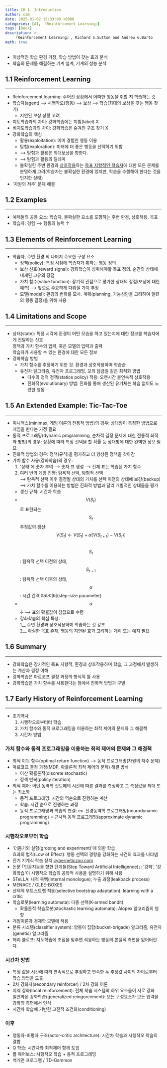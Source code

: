 ```yaml
---
title: CH 1. Introduction
author: csm
date: 2025-01-02 15:33:00 +0900
categories: [AI, 『Reinforcement Learning』]
tags: [book]
description: >-
    『Reinforcement Learning』, Richard S.Sutton and Andrew G.Barto
math: true
---
```


- 이상적인 학습 환경 가정, 학습 방법이 갖는 효과 분석
- 학습의 문제를 해결하는 기계 설계, 기계의 성능 분석

## 1.1 Reinforcement Learning
---
- Reinforcement learning: 주어진 상황에서 어떠한 행동을 취할 지 학습하는 것
- 학습자(agent) ⟶ 시행착오(행동) ⟶ 보상 ⟶ 학습(최대의 보상을 갖는 행동 찾기)
    + 지연된 보상 상황 고려
- 지도학습과의 차이: 강화학습에는 지침(label) X
- 비지도학습과의 차이: 강화학습은 숨겨진 구조 찾기 X
- 강화학습의 핵심
    - 활용(exploitation): 이미 경험한 행동 이용
    - 탐험(exploration): 미래에 더 좋은 행동을 선택하기 위함
    +  ⟶ 탐험과 활용은 최대보상을 향한다.
    +  ⟶ 탐험과 활용의 딜레마
    - 불확실한 주변 환경과 <u>상호작용</u>하는 <u>목표 지향적인 학습자</u>에 대한 모든 문제를 분명하게 고려(학습자는 불확실한 환경에 있지만, 학습을 수행해야 한다는 것을 인지한 상태)
- '차원의 저주' 문제 해결

## 1.2 Examples
---
- 예제들의 공통 요소: 학습자, 불확실한 요소를 포함하는 주변 환경, 상호작용, 목표
- 학습자: 경험 ⟶ 행동의 능력 ↑

## 1.3 Elements of Reinforcement Learning
---
- 학습자, 주변 환경 외 나머지 주요한 구성 요소
    - 정책(policy): 특정 시점에 학습자가 취하는 행동 정의
    - 보상 신호(reward signal): 강화학습이 성취해야할 목표 정의. 순간의 상태에 내재된 고유의 장점
    - 가치 함수(value function): 장기적 관점으로 평가한 상태의 장점(보상에 대한 예측) ⟶ 앞으로 주요하게 다뤄질 가치 추정
    - 모델(model): 환경의 변화를 모사. 계획(planning, 가능성만을 고려하여 일련의 행동 결정)을 위해 사용

## 1.4 Limitations and Scope
---
- 상태(state): 특정 시각에 환경이 어떤 모습을 하고 있는지에 대한 정보를 학습자에게 전달하는 신호  
    정책과 가치 함수의 입력, 혹은 모델의 입력과 출력  
    학습자가 사용할 수 있는 환경에 대한 모든 정보
- 강화학습 방법
    - 가치 함수를 추정하기 위한 것. 환경과 상호작용하며 학습습
    - 유전자 알고리즘, 유전자 프로그래밍, 모의 담금질 같은 최적화 방법
        - 다수의 정적 정책(statice policy) 적용: 오랜시간 불연속적 상호작용
        - 진화적(evolutionary) 방법: 진화를 통해 생산된 유기체는 학습 없이도 노련한 행동

## 1.5 An Extended Example: Tic-Tac-Toe
---
- 미니맥스(minimax, 게임 이론의 전통적 방법)의 경우: 상대방이 특정한 방법으로 게임을 한다는 가정 필요
- 동적 프로그래밍(dynamic programming, 순차적 결정 문제에 대한 전통적 최적화 방법)의 경우: 상황에 따라 특정 선택을 할 확률 등 상대방에 대한 완벽한 정보 필요
- 진화적 방법의 경우: 정책(규칙)을 평가하고 더 향상된 정책을 찾아감
- 가치 함수 사용(강화학습)의 경우: 
    1. '상태'에 숫자 부여 ⟶ 숫자 표 생성 ⟶ 전체 표는 학습된 가치 함수  
    2. 여러 번의 게임 진행: 탐욕적 선택, 탐험적 선택  
        ⟶ 탐욕적 선택 이후 결정될 상태의 가치를 선택 이전의 상태에 보강(backup)  
        ⟹ 가치 함수를 이용하는 방법은 진화적 방법과 달리 개별적인 상태들을 평가
    - 갱신 규칙: 시간차 학습   
    - $$V(S_{t})$$로 표현되는 $$S_{t}$$ 추정값의 갱신: $$V(S_{t})  \leftarrow  V(S_{t}) + \alpha \left [V(S_{t+1}) - V(S_{t})  \right ]$$  
        $$S_{t}$$: 탐욕적 선택 이전의 상태, $$S_{t+1}$$: 탐욕적 선택 이후의 상태, $$\alpha$$: 시간 간격 파라미터(step-size parameter) 
    - $$\alpha$$ ↓ ⟶ 표의 확률값이 참값으로 수렴  
    - 강화학습의 핵심 특성:  
        1__ 주변 환경과 상호작용하며 학습하는 것 강조  
        2__ 확실한 목표 존재, 행동의 지연된 효과 고려하는 계획 또는 예지 필요
    
## 1.6 Summary
---
- 강화학습은 장기적인 목표 지향적, 환경과 상호작용하며 학습, 그 과정에서 발생하는 계산과 결정 이해
- 강화학습은 마르코프 결정 과정의 형식적 틀 사용
- 강화학습은 가치 함수를 사용한다는 점에서 진화적 방법과 구별

## 1.7 Early History of Reinforcement Learning
---
- 초기역사
    1. 시행착오로부터터 학습
    2. 가치 함수와 동적 프로그래밍을 이용하는 최적 제어의 문제와 그 해결책
    3. 시간차 방법

### 가치 함수와 동적 프로그래밍을 이용하는 최적 제어의 문제와 그 해결책
- 최적 이득 함수(optimal return function) ⟶ 동적 프로그래밍(차원의 저주 문제)
- 마르코프 결정 과정(MDP, 확률론적 최적 제어의 문제) 해결 방식
    - 이산 확률론적(discrete stochastic)
    - 정책 반복(policy iteration)
- 최적 제어: 어떤 동역학 싯트메의 시간에 따른 결과를 측정하고 그 측정값을 최대 또는 최소화
    - 동적 프로그래밍: 시간의 역순으로 진행하는 계산
    - 학습: 시간 순으로 진행하는 과정
    - 동적 프로그래밍과 학습의 연결: ex. 신경동역학 프로그래밍(neurodynamic programming) = 근사적 동적 프로그래밍(approximate dynamic programming)

### 시행착오로부터 학습
- '더듬기와 실험(groping and experiment)'에 의한 학습  
    효과의 법칙(Low of Effect): 행동 선택의 경향을 강화하는 사건의 효과를 나타냄
- 전기 기계식 학습 장치 [cyberneticzoo.com](https://cyberneticzoo.com/)
- 논문 ｢인공지능을 향한 단계들(Step Toward Artificial Intelligence)｣: '강화', '강화학습'이 시행착오 학습의 공학적 사용을 설명하기 위해 사용
- STeLLA: 내적 독백(internal monologue), 누출 과정(leakback process)
- MENACE / GLEE-BOXES
- 선택적 부트스트랩 적응(selective bootstrap adaptation): learning with a critic
- 학습로봇(learning automata): 다중 선택(K-armed bandit)
    - 확률론적 학습로봇(stochastic learning automata): Alopex 알고리즘의 영향
- 게임이론과 경제학 모델에 적용
- 분류 시스템(classifier system): 양동이 집합(bucket-brigade) 알고리즘, 유전자(genetic) 알고리즘
- 헤리 클로프: 지도학습에 초점을 맞추면 적응하는 행동의 본질적 측면을 잃어버린다.

### 시간차 방법
- 특정 값을 시간에 따라 연속적으로 추정하고 연속한 두 추정값 사이의 차이로부터 학습 방법을 도출
- 2차 강화자(secondary reinforcer) / 2차 강화 이론
- 지역 강화(local reinforcement): 전체 학습 시스템의 하위 요소들이 서로 강화  
    일반화된 강화학습(generalized reingorcement): 모든 구성요소가 모든 입력을 강화의 측면에서 인식
- 시간차 학습에 기반한 고전적 조건화(conditioning)

### 이후
- 행동자-비평자 구조(actor-critic architecture): 시간차 학습과 시행착오 학습의 결합
- Q 학습: 시간차와 최적제어 함께 도입
- 폴 웨어보스: 시행착오 학습 + 동적 프로그래밍
- 백개먼 프로그램 / TD-Gammon